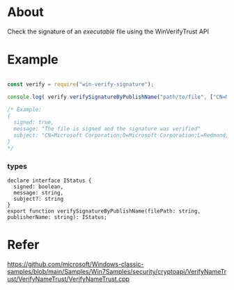 About
=====

Check the signature of an _executable_ file using the WinVerifyTrust API

Example
=======

```js

const verify = require("win-verify-signature");

console.log( verify.verifySignatureByPublishName("path/to/file", ["CN=Microsoft Corporation;O=Microsoft Corporation;L=Redmond;S=Washington;C=US;"]) ); 

/* Example: 
{
  signed: true,
  message: "The file is signed and the signature was verified"
  subject: "CN=Microsoft Corporation;O=Microsoft Corporation;L=Redmond;S=Washington;C=US;"
}
*/
```

### types

```
declare interface IStatus {
  signed: boolean,
  message: string,
  subject?: string
}
export function verifySignatureByPublishName(filePath: string, publisherName: string): IStatus;
```

# Refer
https://github.com/microsoft/Windows-classic-samples/blob/main/Samples/Win7Samples/security/cryptoapi/VerifyNameTrust/VerifyNameTrust/VerifyNameTrust.cpp
